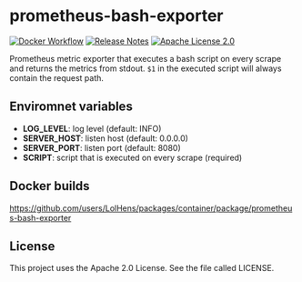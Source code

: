 # prometheus-bash-exporter
[![Docker Workflow](https://github.com/LolHens/prometheus-bash-scraper/workflows/Docker/badge.svg)](https://github.com/LolHens/prometheus-bash-scraper/actions?query=workflow%3ADocker)
[![Release Notes](https://img.shields.io/github/release/LolHens/prometheus-bash-scraper.svg?maxAge=3600)](https://github.com/LolHens/prometheus-bash-scraper/releases/latest)
[![Apache License 2.0](https://img.shields.io/github/license/LolHens/prometheus-bash-scraper.svg?maxAge=3600)](https://www.apache.org/licenses/LICENSE-2.0)

Prometheus metric exporter that executes a bash script on every scrape and returns the metrics from stdout.
```$1``` in the executed script will always contain the request path.

## Enviromnet variables
- **LOG_LEVEL**: log level (default: INFO)
- **SERVER_HOST**: listen host (default: 0.0.0.0)
- **SERVER_PORT**: listen port (default: 8080)
- **SCRIPT**: script that is executed on every scrape (required)

## Docker builds
https://github.com/users/LolHens/packages/container/package/prometheus-bash-exporter

## License
This project uses the Apache 2.0 License. See the file called LICENSE.
